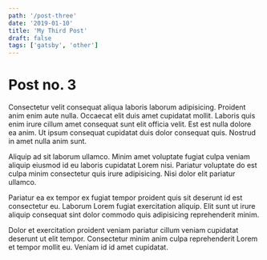 ```yaml
---
path: '/post-three'
date: '2019-01-10'
title: 'My Third Post'
draft: false
tags: ['gatsby', 'other']
---
```


# Post no. 3

Consectetur velit consequat aliqua laboris laborum adipisicing. Proident anim enim aute nulla. Occaecat elit duis amet cupidatat mollit. Laboris quis enim irure cillum amet consequat sunt elit officia velit. Est est nulla dolore ea anim. Ut ipsum consequat cupidatat duis dolor consequat quis. Nostrud in amet nulla anim sunt.

Aliquip ad sit laborum ullamco. Minim amet voluptate fugiat culpa veniam aliquip eiusmod id eu laboris cupidatat Lorem nisi. Pariatur voluptate do est culpa minim consectetur quis irure adipisicing. Nisi dolor elit pariatur ullamco.

Pariatur ea ex tempor ex fugiat tempor proident quis sit deserunt id est consectetur eu. Laborum Lorem fugiat exercitation aliquip. Elit sunt ut irure aliquip consequat sint dolor commodo quis adipisicing reprehenderit minim.

Dolor et exercitation proident veniam pariatur cillum veniam cupidatat deserunt ut elit tempor. Consectetur minim anim culpa reprehenderit Lorem et tempor mollit eu. Veniam id id amet cupidatat.
